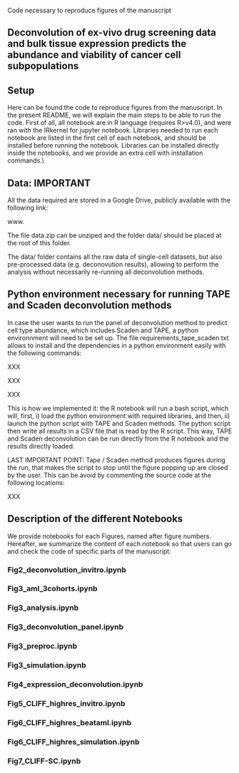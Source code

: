 Code necessary to reproduce figures of the manuscript

## Deconvolution of ex-vivo drug screening data and bulk tissue expression predicts the abundance and viability of cancer cell subpopulations

## Setup 

Here can be found the code to reproduce figures from the manuscript. In the present README, we will explain the main steps to be able to run the code. First of all, all notebook are in R language (requires R\>v4.0), and were ran with the IRkernel for jupyter notebook. Libraries needed to run each notebook are listed in the first cell of each notebook, and should be installed before running the notebook. Libraries can be installed directly inside the notebooks, and we provide an extra cell with installation commands.\\

## Data: IMPORTANT 

All the data required are stored in a Google Drive, publicly available with the following link: 

www.

The file data.zip can be unziped and the folder data/ should be placed at the root of this folder. 

The data/ folder contains all the raw data of single-cell datasets, but also pre-processed data (e.g. deconovution results), allowing to perform the analysis without necessarily re-running all deconvolution methods. 

## Python environment necessary for running TAPE and Scaden deconvolution methods
In case the user wants to run the panel of deconvolution method to predict cell type abundance, which includes Scaden and TAPE, a python environnment will need to be set up. The file requirements_tape_scaden.txt allows to install and the dependencies in a python environment easily with the following commands: 

XXX

XXX

XXX

This is how we implemented it: the R notebook will run a bash script, which will, first, i) load the python environment with required libraries, and then, ii) launch the python script with TAPE and Scaden methods. The python script then write all results in a CSV file that is read by the R script. This way, TAPE and Scaden deconvolution can be run directly from the R notebook and the results directly loaded.

LAST IMPORTANT POINT: Tape / Scaden method produces figures during the run, that makes the script to stop until the figure popping up are closed by the user. This can be avoid by commenting the source code at the following locations:

XXX

## Description of the different Notebooks

We provide notebooks for each Figures, named after figure numbers. Hereafter, we summarize the content of each notebook so that users can go and check the code of specific parts of the manuscript:

### Fig2_deconvolution_invitro.ipynb



### Fig3_aml_3cohorts.ipynb

### Fig3_analysis.ipynb

### Fig3_deconvolution_panel.ipynb

### Fig3_preproc.ipynb

### Fig3_simulation.ipynb

### Fig4_expression_deconvolution.ipynb

### Fig5_CLIFF_highres_invitro.ipynb

### Fig6_CLIFF_highres_beataml.ipynb

### Fig6_CLIFF_highres_simulation.ipynb

### Fig7_CLIFF-SC.ipynb

